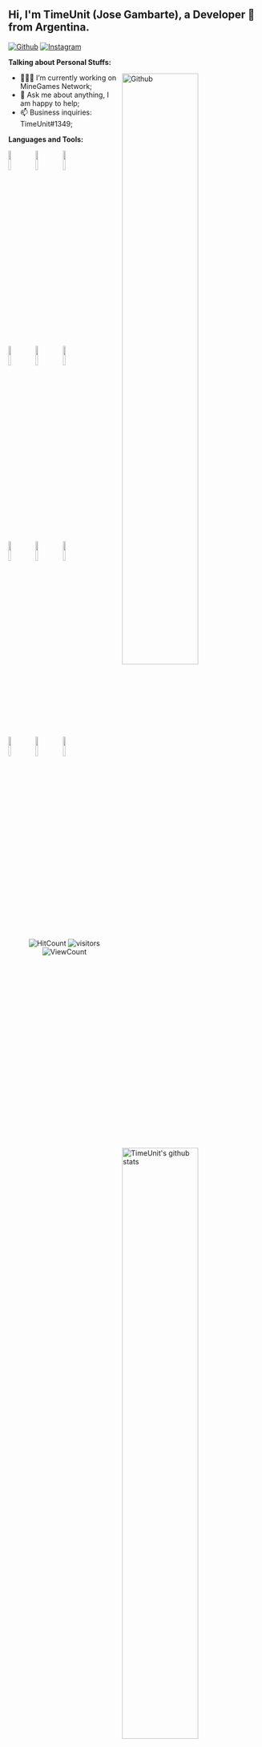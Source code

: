 ## Hi, I'm TimeUnit (Jose Gambarte), a Developer 🚀 from Argentina.

[![Github](https://img.shields.io/badge/-Github-000?style=flat&logo=Github&logoColor=white)](https://github.com/TimeUnit-Services)
[![Instagram](https://img.shields.io/badge/-Instagram-c13584?style=flat&labelColor=c13584&logo=instagram&logoColor=white)](https://www.instagram.com/jose.gambarte/)

**Talking about Personal Stuffs:**

<img width="55%" align="right" alt="Github" src="https://camo.githubusercontent.com/683e2187241c641430216c864ce93fc5a0e0dfb232c5a01d1c54b54d63aa8cb2/68747470733a2f2f63646e2e6472696262626c652e636f6d2f75736572732f313136323037372f73637265656e73686f74732f333834383931342f70726f6772616d6d65722e676966"/>

- 👨🏽‍💻 I’m currently working on MineGames Network;
- 💬 Ask me about anything, I am happy to help;
- 📫 Business inquiries: TimeUnit#1349;

**Languages and Tools:** 

<p>
  <a href="https://github.com/TimeUnit-Services">
    <img width="55%" align="right" alt="TimeUnit's github stats" src="https://github-readme-stats.vercel.app/api?username=TimeUnit-Services&show_icons=true&hide_border=true" />
  </a>
  
  <code><img width="10%" src="https://www.vectorlogo.zone/logos/java/java-ar21.svg"></code>
  <code><img width="10%" src="https://www.vectorlogo.zone/logos/kotlinlang/kotlinlang-ar21.svg"></code>
  <code><img width="10%" src="https://www.vectorlogo.zone/logos/w3_html5/w3_html5-ar21.svg"></code>
  <br />
  <code><img width="10%" src="https://www.vectorlogo.zone/logos/gradle/gradle-ar21.svg"></code>
  <code><img width="10%" src="https://www.vectorlogo.zone/logos/apache/apache-ar21.svg"></code>
  <code><img width="10%" src="https://www.vectorlogo.zone/logos/json/json-ar21.svg"></code>
  <br />
  <code><img width="10%" src="https://www.vectorlogo.zone/logos/mysql/mysql-ar21.svg"></code>
  <code><img width="10%" src="https://www.vectorlogo.zone/logos/redis/redis-ar21.svg"></code>
  <code><img width="10%" src="https://www.vectorlogo.zone/logos/mongodb/mongodb-ar21.svg"></code>
  <br />
  <code><img width="10%" src="https://www.vectorlogo.zone/logos/git-scm/git-scm-ar21.svg"></code>
  <code><img width="10%" src="https://www.vectorlogo.zone/logos/yaml/yaml-ar21.svg"></code>
  <code><img width="10%" src="https://www.vectorlogo.zone/logos/gnu_bash/gnu_bash-ar21.svg"></code>
</p>

<p align="center">
  <img alt="HitCount" src="http://hits.dwyl.com/TimeUnit-Services/TimeUnit-Services.svg" />
  <img alt="visitors" src="https://visitor-badge.glitch.me/badge?page_id=TimeUnit-Services.TimeUnit-Services" />
  <img alt="ViewCount" src="https://views.whatilearened.today/views/github/TimeUnit-Services/TimeUnit-Services.svg" />
</p>
